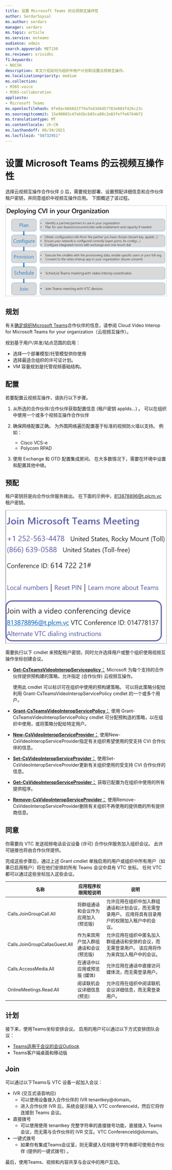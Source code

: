 ```yaml
---
title: 设置 Microsoft Teams 的云视频互操作性
author: SerdarSoysal
ms.author: serdars
manager: serdars
ms.topic: article
ms.service: msteams
audience: admin
search.appverid: MET150
ms.reviewer: srividhc
f1.keywords:
- NOCSH
description: 本文介绍如何为组织中用户计划和设置云视频互操作。
ms.localizationpriority: medium
ms.collection:
- M365-voice
- M365-collaboration
appliesto:
- Microsoft Teams
ms.openlocfilehash: 0fe0ac66b8d1ff9afe43d4d57783e803f426c23c
ms.sourcegitcommit: 15e90083c47eb5bcb03ca80c2e83feffe67646f2
ms.translationtype: MT
ms.contentlocale: zh-CN
ms.lasthandoff: 08/30/2021
ms.locfileid: "58732951"
---
```

# <a name="set-up-cloud-video-interop-for-microsoft-teams"></a>设置 Microsoft Teams 的云视频互操作性

选择云视频互操作合作伙伴 [ (](cloud-video-interop.md)) 后，需要规划部署、设置预配详细信息和合作伙伴租户密钥，并同意组织中视频互操作应用。 下图概述了该过程。 

![在组织中部署 CVI。](media/deploying-cvi.png)

## <a name="plan"></a>规划

有关[确定组织Microsoft Teams](cloud-video-interop.md)合作伙伴的信息，请参阅 Cloud Video Interop for Microsoft Teams for your organization（云视频互操作）。 

规划基于用户/并发/站点范围的启用： 

- 选择一个部署模型/托管模型供你使用
- 选择最适合组织的许可证计划。 
- VM 容量规划是托管视频基础结构。

## <a name="configure"></a>配置 

若要配置云视频互操作，请执行以下步骤。 

1. 从所选的合作伙伴/合作伙伴获取配置信息 (租户密钥 appIds...) 。 可以在组织中使用一个或多个视频互操作合作伙伴 

2. 确保网络配置正确。 为外围网络遍历配置基于标准的视频防火墙以支持。 例如： 
    - Cisco VCS-e                  
    - Polycom RPAD

3. 使用 Exchange 和 OTD 配置集成房间。 在大多数情况下，需要在环境中设置和配置其他中继。


## <a name="provision"></a>预配
 
租户密钥将是向合作伙伴服务拨出。 在下面的示例中，813878896@t.plcm.vc 租户密钥。 

![租户密钥示例。](media/tenant-key-example.png) 

需要执行以下 cmdlet 来预配租户密钥，同时允许选择用户或整个组织使用视频互操作坐标创建会议。

 
- **[Get-CsTeamsVideoInteropServicepolicy：](/powershell/module/skype/get-csteamsvideointeropservicepolicy)** Microsoft 为每个支持的合作伙伴提供预构建的策略，允许指定 (合作伙伴) 云视频互操作。

    使用此 cmdlet 可以标识可在组织中使用的预构建策略。 可以将此策略分配给利用 Grant-CsTeamsVideoInteropServicePolicy cmdlet 的一个或多个用户。
 
- **[Grant-CsTeamsVideoInteropServicePolicy：](/powershell/module/skype/grant-csteamsvideointeropservicepolicy)** 使用 Grant-CsTeamsVideoInteropServicePolicy cmdlet 可分配预构造的策略，以在组织中使用，或将策略分配给特定用户。
 
- **[New-CsVideoInteropServiceProvider：](/powershell/module/skype/new-csvideointeropserviceprovider)** 使用New-CsVideoInteropServiceProvider指定有关组织希望使用的受支持 CVI 合作伙伴的信息。
 
- **[Set-CsVideoInteropServiceProvider：](/powershell/module/skype/set-csvideointeropserviceprovider)** 使用Set-CsVideoInteropServiceProvider更新有关组织使用的受支持 CVI 合作伙伴的信息。
 
- **[Get-CsVideoInteropServiceProvider：](/powershell/module/skype/get-csvideointeropserviceprovider)** 获取已配置为在组织中使用的所有提供程序。
 
- **[Remove-CsVideoInteropServiceProvider：](/powershell/module/skype/remove-csvideointeropserviceprovider)** 使用Remove-CsVideoInteropServiceProvider删除有关组织不再使用的提供商的所有提供商信息。  
 
## <a name="consent"></a>同意

你需要向 VTC 发送视频电话会议设备 (许可) 合作伙伴服务加入组织会议。 此许可链接也将由合作伙伴提供。  
 
完成这些步骤后，通过上述 Grant cmdlet 单独启用的用户或组织中所有用户（如果已启用租户）将在他们安排的所有 Teams 会议中具有 VTC 坐标。 任何 VTC 都可以通过这些坐标加入这些会议。


|名称|应用程序权限简短说明| 说明|
|--|--|---|
|Calls.JoinGroupCall.All|将群组通话和会议作为应用加入 (预览版) |允许应用在组织中加入群组通话和计划会议，而无需登录用户。  应用将具有目录用户的权限加入租户中的会议。|
|Calls.JoinGroupCallasGuest.All|作为来宾用户加入群组通话和会议 (预览版) |允许应用在组织中匿名加入群组通话和安排的会议，而无需登录用户。  该应用将作为来宾加入租户中的会议。|
|Calls.AccessMedia.All|在通话中以应用或预览版 (媒体) |允许应用在通话中直接访问媒体流，而无需登录用户。|
|OnlineMeetings.Read.All|阅读联机会议详细信息 (预览) |允许应用在组织中阅读联机会议详细信息，而无需登录用户。|

## <a name="schedule"></a>计划

接下来，使用Teams坐标安排会议。 启用的用户可以通过以下方式安排团队会议：
- [Teams适用于会议的会议Outlook](teams-add-in-for-outlook.md)
- Teams客户端桌面和移动版


## <a name="join"></a>Join

可以通过以下Teams与 VTC 设备一起加入会议：
 
- IVR (交互式语音响应) 
    - 可以使用设备拨入合作伙伴的 IVR tenantkey@domain。 
    - 进入合作伙伴 IVR 后，系统会提示输入 VTC conferenceId，然后它将你连接到 Teams 会议。
- 直接拨号
    - 可以使用使用 tenantkey 完整字符串的直接拨号功能，直接拨入 Teams 会议，而无需与合作伙伴的 IVR 交互。VTC ConferenceId@domain。
- 一键式拨号
    - 如果你有集成Teams会议室，则无需键入任何拨号字符串即可使用合作伙伴 (提供的一键式拨号) 。

最后，使用Teams、视频和内容共享与会议中的用户互动。